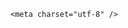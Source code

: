 <!DOCTYPE html>
<html lang="zh-CN">

<head>
    
<title>粉丝为追星堵住机舱通道，她们是否触犯了相关法律？若追究会被如何处罚？_腾讯新闻</title>
<meta name="keywords" content="追星,粉丝,治安管理处罚法,北京首都国际机场,机舱,飞机,机场">
<meta name="description" content="极目新闻记者 郭迩5月8日，有网友称，自己当天与国内某男子音乐组合中的成员乘坐同一航班，在飞机起飞前及落地后，该组合成员的粉丝们挤到头等舱附近围观拍照。机上乘客拍摄的视频现场视频显示，这些粉丝颇为激动，纷纷举起手机涌向机舱口位置，机上工作人员及广播通知不停劝阻，让这些人回到自己座位坐好，但她们仍未听劝...">
<meta name="author" content="腾讯网">
<meta name="copyright" content="Copyright 1998 - 2025 Tencent. All Rights Reserved">
<meta property="og:type" content="news" />

<meta property="og:title" content="粉丝为追星堵住机舱通道，她们是否触犯了相关法律？若追究会被如何处罚？_腾讯新闻" />
<meta property="og:description" content="极目新闻记者 郭迩5月8日，有网友称，自己当天与国内某男子音乐组合中的成员乘坐同一航班，在飞机起飞前及落地后，该组合成员的粉丝们挤到头等舱附近围观拍照。机上乘客拍摄的视频现场视频显示，这些粉丝颇为激动，纷纷举起手机涌向机舱口位置，机上工作人员及广播通知不停劝阻，让这些人回到自己座位坐好，但她们仍未听劝..." />
<meta property="og:url" content="https://news.qq.com/rain/a/20250510Q043YY00" />
<meta property="og:image" content="https://inews.gtimg.com/news_ls/O1rm4ydB45hOBsX_eh9z8SEvCAfIkJA5p3uKEnUWy8QqQAA_640330/0" />
<meta property="article:author" content="" />
<meta property="article:published_time" content="2025-05-12 17:19:59" />
<meta property="category" content="" />

    <meta charset="utf-8" />
<meta http-equiv="X-UA-Compatible" content="IE=Edge" />
<meta name="viewport" content="width=device-width, initial-scale=1, shrink-to-fit=no" />
<link rel="dns-prefetch" href="mat1.gtimg.com">
<link rel="dns-prefetch" href="i.news.qq.com">
<link rel="shortcut icon" href="https://mat1.gtimg.com/qqcdn/qqindex2021/favicon.ico">
<script nomodule="true" src="https://mat1.gtimg.com/qqcdn/qqindex2021/common-static/20240515201444/core3-37-1.min.js"></script>
<script>
  try {
    if (!window.IntersectionObserver) {
      var observerScript = document.createElement('script');
      observerScript.src = "https://mat1.gtimg.com/qqcdn/qqindex2021/common-static/20241024141058/intersection-observer-polyfill.js";
      document.head.appendChild(observerScript);
    }
  } catch (error) {}
</script>

<script>
  try {
    if (!Element.prototype.scrollTo) {
      var scrollScript = document.createElement('script');
      scrollScript.src = "https://mat1.gtimg.com/qqcdn/qqindex2021/common-static/20241025153001/scroll-behavior-polyfill.js";
      document.head.appendChild(scrollScript);
    }
  } catch (error) {}
</script>
<script>
  try {
    if ('scrollRestoration' in window.history) {
      window.history.scrollRestoration = 'manual';
    }
    window.isPcClient = Boolean(window.electron) && (
      window.navigator.userAgent.indexOf('pc-client') > 0 ||
      window.navigator.userAgent.indexOf('TencentNews') > 0
    );
  } catch {}
</script>
<script>
  try {
    if (window.isPcClient) {
      var bodyStyle = document.createElement('style');
      bodyStyle.innerText = 'body{ zoom: 0.95 }';
      document.head.appendChild(bodyStyle);
    }
  } catch {}
</script>
<script>
  window.DATA = {"intro":"","adInfo":{"openAds":1,"openAdsComment":1,"openAdsPhotos":1,"openAdsText":1,"openRelatedNewsAd":1},"attribute":{},"shareImg":"https://inews.gtimg.com/om_ls/O6tsrxJhstWExt-hw710_JiJMCgvXD18NF4QlOebWXxnYAA_870492/0","channelEntryJumpType":1,"shareDesc":"腾讯新闻","copyright_share":"本文来自腾讯新闻客户端创作者，不代表腾讯新闻的观点和立场。","enableDiffusion":1,"relate_extend_infos":{"imgURL":"https://inews.gtimg.com/news_ls/OmQ8o_mcLKSZJDA3oJgWhdviYIevCap0fj20Gnz0UZB-oAA_640330/0","imgURLSmall":"https://inews.gtimg.com/news_ls/OmQ8o_mcLKSZJDA3oJgWhdviYIevCap0fj20Gnz0UZB-oAA_150120/0","longTitle":"知名男团粉丝为追星堵住机舱通道，乘客：她们不听劝阻，还和安保吵架","title":"知名男团粉丝为追星堵住机舱通道，乘客：她们不听劝阻，还和安保吵架","url":"http://view.inews.qq.com/a/20250509A060Q100","abstract":"极目新闻记者 郭迩5月8日，有网友称，自己当天与国内某男子音乐组合中的成员乘坐同一航班，在飞机起飞前及落地后，该组合成员的粉丝们挤到头等舱附近围观拍照。机上乘客拍摄的视频现场视频显示，这些粉丝颇为激动，纷纷举起手机涌向机舱口位置，机上工作人员及广播通知不停劝阻，让这些人回到自己座位坐好，但她们仍未听劝...","id":"20250509A060Q100"},"time":"2025-05-10 13:10:56","url":"https://view.inews.qq.com/a/20250510Q043YY00","atype":232,"closeCommentBanner":0,"disableDeclare":1,"id":"20250510Q043YY00","ret":0,"content":null,"detail_entry":{"is_orignal":1,"orignal_entry":1},"emojiRelatedSwitch":1,"emojiSwitch":1,"extra_property":{"zanSkinType":"","FeedbackDetailDisableInsert":0},"likeInfo":0,"safe_cntl":{"emoticon_comment_mode":0,"close_all_emoticon_comment":0,"close_comment_dislike":0,"close_share_pull":0,"close_global_news_sis":0,"close_relate_thing":0,"close_all_ad":0,"close_all_favorite":0,"close_all_rel":0},"surl":"https://view.inews.qq.com/a/20250510Q043YY00","all_long_pic":1,"copyright_wording_share":"免责声明","commentid":"","news_app_recommend_status":4,"question_id":"","remarks":"","self_declare":{"declare":"个人观点，仅供参考"},"title":"粉丝为追星堵住机舱通道，她们是否触犯了相关法律？若追究会被如何处罚？","card":{"msgEntry":1,"vip_icon_night":"http://inews.gtimg.com/newsapp_ls/0/14876052067/0","cpLevel":2,"vip_type_new":"30012","suid":"8QMc339d5IQeuTzY5QN3","liveInfo":{},"chlid":"22983986","desc":"腾讯新闻问答课代表，结合当下热点新闻和网友热议，发现好问题，期待好回答。","vip_place":"left","vip_icon":"http://inews.gtimg.com/newsapp_ls/0/14876051701/0","chlname":"问答课代表","icon":"https://inews.gtimg.com/om_ls/OPBO91JgEbYG-O62jC2hCRA_yoydsA8oEANb87pxgNxKgAA_200200/0","update_frequency":"1970-01-01 08:00:00","vip_type":"30012","uin":"ecbe89d289b6198c7996f16538ebc224f9","vip_desc":"腾讯新闻问答课代表官方账号"},"categoryrray":{"category_id":"229","sub_category_id":"2044"},"forbidCommentUpDown":0,"iNewsRecommendLevel":1,"isSensitive":0,"is_deleted":0,"answer_num":2,"abstract":"","article_category":"229","content_words_num":31,"final_declare":["个人观点，仅供参考"],"news_update_time":1747044071,"questionInfo":{"id":"20250510Q043YY00","longtitle":"粉丝为追星堵住机舱通道，是否触犯了相关法律？若追究如何处罚？","question_short_title":"粉丝为追星堵住机舱通道，她们是否触犯了相关法律？若追究会被如何处罚？","relate_extend_infos":[{"picShowType":"90092","thumbnails_qqnews":["https://inews.gtimg.com/news_ls/OmQ8o_mcLKSZJDA3oJgWhdviYIevCap0fj20Gnz0UZB-oAA_294195/0"],"title":"知名男团粉丝为追星堵住机舱通道，乘客：她们不听劝阻，还和安保吵架","url":"https://view.inews.qq.com/a/20250509A060Q100","abstract":"极目新闻记者 郭迩5月8日，有网友称，自己当天与国内某男子音乐组合中的成员乘坐同一航班，在飞机起飞前及落地后，该组合成员的粉丝们挤到头等舱附近围观拍照。机上乘客拍摄的视频现场视频显示，这些粉丝颇为激动，纷纷举起手机涌向机舱口位置，机上工作人员及广播通知不停劝阻，让这些人回到自己座位坐好，但她们仍未听劝...","articletype":"0","id":"20250509A060Q100","longtitle":"知名男团粉丝为追星堵住机舱通道，乘客：她们不听劝阻，还和安保吵架"}],"thumbnails_qqnews":["https://inews.gtimg.com/om_ls/O6tsrxJhstWExt-hw710_JiJMCgvXD18NF4QlOebWXxnYAA_294195/0"],"title":"粉丝为追星堵住机舱通道，她们是否触犯了相关法律？若追究会被如何处罚？","url":"http://view.inews.qq.com/a/20250510Q043YY00","abstract":""},"already_answer":false,"FadCid":"","ai_switch":true,"cms_id":"20250510Q043YY00","articleId":"20250512Q040QL00","article_type":232,"tags":"","desc":"极目新闻记者 郭迩5月8日，有网友称，自己当天与国内某男子音乐组合中的成员乘坐同一航班，在飞机起飞前及落地后，该组合成员的粉丝们挤到头等舱附近围观拍照。机上乘客拍摄的视频现场视频显示，这些粉丝颇为激动，纷纷举起手机涌向机舱口位置，机上工作人员及广播通知不停劝阻，让这些人回到自己座位坐好，但她们仍未听劝...","videoArr":[]};
</script>
<script>
  window.channelInfo = {"channelConfig":{"channelNav":[{"_auto_id":"1","active_alien_img":"","alien_img":"","channel_id":"news_news_home","is_local":"0","link":"https://www.qq.com","name_cn":"首页","name_en":"home"},{"_auto_id":"2","active_alien_img":"","alien_img":"","channel_id":"news_news_top","is_local":"0","link":"","name_cn":"要闻","name_en":"news"},{"_auto_id":"4","active_alien_img":"","alien_img":"","channel_id":"news_news_bj","is_local":"1","link":"","name_cn":"北京","name_en":"bj"},{"_auto_id":"5","active_alien_img":"","alien_img":"","channel_id":"news_news_finance","is_local":"0","link":"","name_cn":"财经","name_en":"finance"},{"_auto_id":"6","active_alien_img":"","alien_img":"","channel_id":"news_news_tech","is_local":"0","link":"","name_cn":"科技","name_en":"tech"},{"_auto_id":"7","active_alien_img":"","alien_img":"","channel_id":"tv","is_local":"0","link":"https://v.qq.com/channel/tv/?ptag=qqnews","name_cn":"电视剧","name_en":"tv"},{"_auto_id":"8","active_alien_img":"","alien_img":"","channel_id":"news_news_qa","is_local":"0","link":"","name_cn":"热问","name_en":"qa"},{"_auto_id":"9","active_alien_img":"","alien_img":"","channel_id":"news_news_ent","is_local":"0","link":"","name_cn":"娱乐","name_en":"ent"},{"_auto_id":"10","active_alien_img":"","alien_img":"","channel_id":"variety","is_local":"0","link":"https://v.qq.com/channel/variety/?ptag=qqnews","name_cn":"综艺","name_en":"variety"},{"_auto_id":"11","active_alien_img":"","alien_img":"","channel_id":"news_news_sports","is_local":"0","link":"","name_cn":"体育","name_en":"sports"},{"_auto_id":"13","active_alien_img":"","alien_img":"","channel_id":"news_news_nba","is_local":"0","link":"","name_cn":"NBA","name_en":"nba"},{"_auto_id":"14","active_alien_img":"","alien_img":"","channel_id":"news_news_world","is_local":"0","link":"","name_cn":"国际","name_en":"world"},{"_auto_id":"15","active_alien_img":"","alien_img":"","channel_id":"news_news_mil","is_local":"0","link":"","name_cn":"军事","name_en":"milite"},{"_auto_id":"16","active_alien_img":"","alien_img":"","channel_id":"news_news_auto","is_local":"0","link":"","name_cn":"汽车","name_en":"auto"},{"_auto_id":"17","active_alien_img":"","alien_img":"","channel_id":"news_news_house","is_local":"0","link":"","name_cn":"房产","name_en":"house"},{"_auto_id":"18","active_alien_img":"","alien_img":"","channel_id":"news_news_edu","is_local":"0","link":"","name_cn":"教育","name_en":"edu"},{"_auto_id":"19","active_alien_img":"","alien_img":"","channel_id":"news_news_antip","is_local":"0","link":"","name_cn":"健康","name_en":"health"},{"_auto_id":"20","active_alien_img":"","alien_img":"","channel_id":"news_news_video","is_local":"0","link":"","name_cn":"视频","name_en":"video"},{"_auto_id":"21","active_alien_img":"","alien_img":"","channel_id":"news_news_game","is_local":"0","link":"","name_cn":"游戏","name_en":"games"},{"_auto_id":"22","active_alien_img":"","alien_img":"","channel_id":"news_news_nchupin","is_local":"0","link":"","name_cn":"眼界","name_en":"chupin"},{"_auto_id":"24","active_alien_img":"","alien_img":"","channel_id":"news_news_football","is_local":"0","link":"","name_cn":"足球","name_en":"football"},{"_auto_id":"25","active_alien_img":"","alien_img":"","channel_id":"news_news_kepu","is_local":"0","link":"","name_cn":"科学","name_en":"kepu"},{"_auto_id":"26","active_alien_img":"","alien_img":"","channel_id":"news_news_digi","is_local":"0","link":"","name_cn":"数码","name_en":"digi"},{"_auto_id":"28","active_alien_img":"","alien_img":"","channel_id":"ymzx","is_local":"0","link":"https://gamer.qq.com/v2/cloudgame/game/96897?ichannel=txxwpc0Ftxxwpc1","name_cn":"元梦之星","name_en":"news_news_ymzx"},{"_auto_id":"31","active_alien_img":"","alien_img":"","channel_id":"movie","is_local":"0","link":"https://v.qq.com/channel/movie/?ptag=qqnews","name_cn":"电影","name_en":"movie"},{"_auto_id":"32","active_alien_img":"","alien_img":"","channel_id":"news_news_esport","is_local":"0","link":"","name_cn":"电竞","name_en":"esport"},{"_auto_id":"34","active_alien_img":"","alien_img":"","channel_id":"news_news_history","is_local":"0","link":"","name_cn":"历史","name_en":"history"},{"_auto_id":"35","active_alien_img":"","alien_img":"","channel_id":"news_news_baby","is_local":"0","link":"","name_cn":"育儿","name_en":"baby"},{"_auto_id":"36","active_alien_img":"","alien_img":"","channel_id":"hbjy","is_local":"0","link":"https://gp.qq.com/act/a20250421mnqlx/news.shtml","name_cn":"和平精英","name_en":"news_news_hbjy"},{"_auto_id":"37","active_alien_img":"","alien_img":"","channel_id":"cloud_gamer","is_local":"0","link":"https://gamer.qq.com/?ichannel=txxwpc0Ftxxwpc1","name_cn":"云游戏","name_en":"cloud_gamer"},{"_auto_id":"38","active_alien_img":"","alien_img":"","channel_id":"news_news_lic","is_local":"0","link":"","name_cn":"理财","name_en":"finance_licai"},{"_auto_id":"39","active_alien_img":"","alien_img":"","channel_id":"news_news_istock","is_local":"0","link":"","name_cn":"股票","name_en":"finance_stock"},{"_auto_id":"40","active_alien_img":"","alien_img":"","channel_id":"ren_min_shi_pin","is_local":"0","link":"https://news.qq.com/omn/author/8QMd3Hld74cbujbY?tab=om_video","name_cn":"人民视频","name_en":"ren_min_shi_pin"},{"_auto_id":"41","active_alien_img":"","alien_img":"","channel_id":"news_news_weather","is_local":"0","link":"https://tianqi.qq.com/index.htm","name_cn":"天气","name_en":"weather"}]}};
</script>
<script>
  window.articleConfig = {"rightConfig":[{"_auto_id":"1","category_key":"default","modules":"{\"moduleList\":[{\"title\":\"精选视频\",\"id\":\"video_album\",\"videoType\":\"tag\",\"videoId\":\"aUepxrtchGM=\"},{\"title\":\"下载条\",\"id\":\"download_banner\",\"isSticky\":1},{\"title\":\"热点榜\",\"id\":\"hot_rank_list\",\"isSticky\":1},{\"title\":\"广告推广\",\"id\":\"ssp_ad_module\",\"category\":\"ad_ssp\",\"loid\":\"109\",\"isSticky\":1}]}"}],"tonglanAdConfig":[],"bottomConfig":[],"videoAdConfig":[],"rightGameConfig":[]};
</script>
<script src="https://mat1.gtimg.com/www/js/emonitor/custom_ed041a23.js" charset="utf-8"></script>
<script>
  try {
    window.emonitorIns = emonitor.create({
      name: 'newsqq_quesionArticle',
      atta: {
        name: 'newsqq',
      },
      mode: '007',
    });
  } catch (err) {
    console.warn(err);
  }
</script>
<link href="https://mat1.gtimg.com/qqcdn/qqindex2021/common-static/hel/qqnews-pc-dc_20250408050617/static/css/qa.css" rel="stylesheet">

<script>window.__HEL_PRESET_META__={"qqnews-pc-components":{"app":{"id":1366,"name":"qqnews-pc-components","app_group_name":"qqnews-pc-components","proj_ver":{"map":{},"utime":0},"online_version":"qqnews-pc-components_20250306025658","build_version":"qqnews-pc-components_20250512030958","update_at":"2025-05-12T07:10:51.000Z","desc":"set by [init], from container [formal.pc.dc.tj100992] worker [0]"},"version":{"sub_app_name":"qqnews-pc-components","sub_app_version":"qqnews-pc-components_20250512030958","src_map":{"webDirPath":"https://mat1.gtimg.com/qqcdn/qqindex2021/common-static/hel/qqnews-pc-components_20250512030958","htmlIndexSrc":"https://mat1.gtimg.com/qqcdn/qqindex2021/common-static/hel/qqnews-pc-components_20250512030958/index.html","extractMode":"all","iframeSrc":"","chunkCssSrcList":["https://mat1.gtimg.com/qqcdn/qqindex2021/common-static/hel/qqnews-pc-components_20250512030958/static/css/index.css"],"chunkJsSrcList":["https://mat1.gtimg.com/qqcdn/qqindex2021/common-static/hel/qqnews-pc-components_20250512030958/static/js/index.js"],"staticCssSrcList":[],"staticJsSrcList":["https://mat1.gtimg.com/qqcdn/qqindex2021/static/20231212123233/react.production.min.js","https://mat1.gtimg.com/qqcdn/qqindex2021/static/20231212123233/react-dom.production.min.js","https://mat1.gtimg.com/qqcdn/qqindex2021/common-static/hel/hel-base-v16.js"],"relativeCssSrcList":[],"relativeJsSrcList":[],"privCssSrcList":[],"srvModSrcList":[],"headAssetList":[{"tag":"staticScript","append":false,"attrs":{"src":"https://mat1.gtimg.com/qqcdn/qqindex2021/static/20231212123233/react.production.min.js"}},{"tag":"staticScript","append":false,"attrs":{"src":"https://mat1.gtimg.com/qqcdn/qqindex2021/static/20231212123233/react-dom.production.min.js"}},{"tag":"staticScript","append":false,"attrs":{"src":"https://mat1.gtimg.com/qqcdn/qqindex2021/common-static/hel/hel-base-v16.js"}},{"tag":"script","append":true,"attrs":{"src":"https://mat1.gtimg.com/qqcdn/qqindex2021/common-static/hel/qqnews-pc-components_20250512030958/static/js/index.js","defer":""}},{"tag":"link","append":true,"attrs":{"href":"https://mat1.gtimg.com/qqcdn/qqindex2021/common-static/hel/qqnews-pc-components_20250512030958/static/css/index.css","rel":"stylesheet"}}],"bodyAssetList":[]},"update_at":"2025-05-12T07:10:50.000Z","create_at":"2025-05-12T07:10:50.000Z","_worker_id":"0","_is_backup":true}}}</script>
<script>window.__VIEW_PATH__="question.ejs";</script>
</head>

<body id="dc-question-body">
  <div id="root"></div>
    <iframe style="display: none;" src="https://i.news.qq.com/web_backend/getWebPacUid"></iframe>
<script src="https://mat1.gtimg.com/qqcdn/qqindex2021/common-static/20240805160928/react.production.min.js"></script>
<script src="https://mat1.gtimg.com/qqcdn/qqindex2021/common-static/20240805160928/react-dom.production.min.js"></script>
<script src="https://mat1.gtimg.com/qqcdn/qqindex2021/common-static/20241018171503/universal-report.min.js"></script>
<script defer type="text/javascript" src="https://mat1.gtimg.com/qqcdn/qqindex2021/libs/barrier/aria.js?appid=9327b8b06379d9d1728bbfbe2025ef9c" charset="utf-8"></script>
<script defer src="https://t.captcha.qq.com/TCaptcha.js"></script>
<script>document.cookie="hel_err=;path=/;";</script>
<script src="https://mat1.gtimg.com/qqcdn/qqindex2021/common-static/hel/hel-base-v16.js"></script>
<script src="https://mat1.gtimg.com/qqcdn/qqindex2021/common-static/hel/qqnews-pc-hel-entry_20250117174052/static/js/index.js"></script>
<link rel="preload" href="https://mat1.gtimg.com/qqcdn/qqindex2021/common-static/hel/qqnews-pc-dc_20250408050617/static/js/qa.js" as="script">
<link rel="preload" href="https://mat1.gtimg.com/qqcdn/qqindex2021/common-static/hel/qqnews-pc-components_20250512030958/static/js/index.js" as="script">
<script>window.loadProject("https://mat1.gtimg.com/qqcdn/qqindex2021/common-static/hel/qqnews-pc-dc_20250408050617/static/js/qa.js");</script>
<iframe id="videoFrame" style="display: none;" src="https://video.qq.com/cookie/sync_qqnews.html"></iframe>
</body>

</html>
